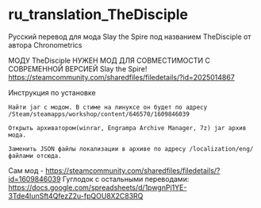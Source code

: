 # ru_translation_TheDisciple
Русский перевод для мода Slay the Spire под названием TheDisciple от автора Chronometrics

МОДУ TheDisciple НУЖЕН МОД ДЛЯ СОВМЕСТИМОСТИ С СОВРЕМЕННОЙ ВЕРСИЕЙ Slay the Spire! https://steamcommunity.com/sharedfiles/filedetails/?id=2025014867 


Инструкция по установке

    Найти jar с модом. В стиме на линуксе он будет по адресу /Steam/steamapps/workshop/content/646570/1609846039

    Открыть архиватором(winrar, Engrampa Archive Manager, 7z) jar архив мода. 

    Заменить JSON файлы локализации в архиве по адресу /localization/eng/ файлами отсюда.


Сам мод - https://steamcommunity.com/sharedfiles/filedetails/?id=1609846039
Гуглодок с остальными переводами: https://docs.google.com/spreadsheets/d/1pwgnPj1YE-3Tde4IunSft4QfezZ2u-fpQOU8X2C83RQ   
   
  

